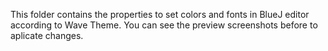This folder contains the properties to set colors and fonts in BlueJ editor according to Wave Theme.
You can see the preview screenshots before to aplicate changes.
